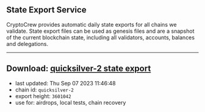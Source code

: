## State Export Service
CryptoCrew provides automatic daily state exports for all chains we validate. State export files can be used as genesis files and are a snapshot of the current blockchain state, including all validators, accounts, balances and delegations.

---
**Download: [quicksilver-2 state export](https://dl.ccvalidators.com/SERVICE/quicksilver/quicksilver-2_export_3601042.json)**
---

- last updated: Thu Sep 07 2023 11:46:48
- chain id: `quicksilver-2`
- export height: `3601042`
- use for: airdrops, local tests, chain recovery
